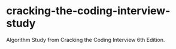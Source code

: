 # cracking-the-coding-interview-study
Algorithm Study from Cracking the Coding Interview 6th Edition.
